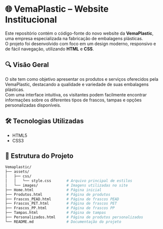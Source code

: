 # 🌐 VemaPlastic – Website Institucional

Este repositório contém o código-fonte do novo website da **VemaPlastic**, uma empresa especializada na fabricação de embalagens plásticas.  
O projeto foi desenvolvido com foco em um design moderno, responsivo e de fácil navegação, utilizando **HTML** e **CSS**.

## 🔍 Visão Geral

O site tem como objetivo apresentar os produtos e serviços oferecidos pela VemaPlastic, destacando a qualidade e variedade de suas embalagens plásticas.  
Com uma interface intuitiva, os visitantes podem facilmente encontrar informações sobre os diferentes tipos de frascos, tampas e opções personalizadas disponíveis.

## 🛠️ Tecnologias Utilizadas

- HTML5  
- CSS3

## 📁 Estrutura do Projeto

```bash
Vemaplastic/
├── assets/                 
│   ├── css/
│   │   └── style.css       # Arquivo principal de estilos
│   └── images/             # Imagens utilizadas no site
├── Home.html               # Página inicial
├── Produtos.html           # Página de produtos
├── Frascos_PEAD.html       # Página de frascos PEAD
├── Frascos_PET.html        # Página de frascos PET
├── Frascos_PP.html         # Página de frascos PP
├── Tampas.html             # Página de tampas
├── Personalizados.html     # Página de produtos personalizados
└── README.md               # Documentação do projeto
